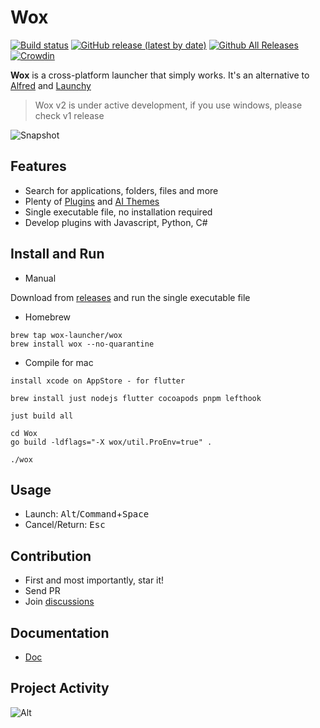 Wox
===

[![Build status](https://github.com/Wox-launcher/Wox/actions/workflows/build.yml/badge.svg?branch=v2)](https://github.com/Wox-launcher/Wox/actions)
[![GitHub release (latest by date)](https://img.shields.io/github/v/release/Wox-launcher/wox?include_prereleases)](https://github.com/Wox-launcher/Wox/releases)
[![Github All Releases](https://img.shields.io/github/downloads/Wox-launcher/Wox/total.svg)](https://github.com/Wox-launcher/Wox/releases)
[![Crowdin](https://badges.crowdin.net/woxlauncher/localized.svg)](https://crowdin.com/project/woxlauncher)

**Wox** is a cross-platform launcher that simply works. It's an alternative to [Alfred](https://www.alfredapp.com/) and [Launchy](http://www.launchy.net/)


> Wox v2 is under active development, if you use windows, please check v1 release

![Snapshot](https://raw.githubusercontent.com/Wox-launcher/Wox/v2/docs/images/wox.png)

Features
--------

- Search for applications, folders, files and more
- Plenty of [Plugins](https://wox-launcher.github.io/Wox/#/plugin_store) and [AI Themes](https://wox-launcher.github.io/Wox/#/ai_theme)
- Single executable file, no installation required
- Develop plugins with Javascript, Python, C#

Install and Run
------------

- Manual

Download from [releases](https://github.com/Wox-launcher/Wox/releases) and run the single executable file

- Homebrew

`brew tap wox-launcher/wox`  
`brew install wox --no-quarantine`

- Compile for mac

```
install xcode on AppStore - for flutter

brew install just nodejs flutter cocoapods pnpm lefthook

just build all

cd Wox
go build -ldflags="-X wox/util.ProEnv=true" .

./wox
```

Usage
-----

- Launch: <kbd>Alt</kbd>/<kbd>Command</kbd>+<kbd>Space</kbd>
- Cancel/Return: <kbd>Esc</kbd>

Contribution
------------

- First and most importantly, star it!
- Send PR
- Join [discussions](https://github.com/Wox-launcher/Wox/discussions)

Documentation
-------------

- [Doc](https://wox-launcher.github.io/Wox/#/)

Project Activity
------

![Alt](https://repobeats.axiom.co/api/embed/426a758ebe040d1931da135e5011b6c5c9058041.svg "Repobeats analytics image")
